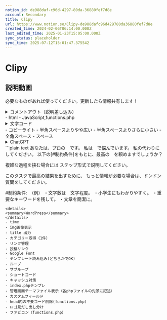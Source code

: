 ```yaml
---
notion_id: de988daf-c96d-4297-80da-36880fef7d8e
account: Secondary
title: Clipy
url: https://www.notion.so/Clipy-de988dafc96d429780da36880fef7d8e
created_time: 2024-02-06T06:14:00.000Z
last_edited_time: 2025-01-23T15:05:00.000Z
sync_status: placeholder
sync_time: 2025-07-12T15:01:47.375542
---
```

# Clipy

## 説明動画
必要なものがあれば使ってください。更新したら情報共有します！
<details>
<summary>コメントアウト（説明差し込み）</summary>
</details>
  - html
  - JavaScript,functions.php
<details>
<summary>文字コード</summary>
</details>
  - コピーライト
  - 半角スペースよりやや広い
  - 半角スペースよりさらに小さい
  - 全角スペース
  - スペース
<details>
<summary>ChatGPT</summary>
</details>
  ```plain text
あなたは、プロの　です。
私は　で悩んでいます。
私の代わりに　してください。
以下の[#制約条件]をもとに、最高の　を頼めますでしょうか？

複雑な過程を挟む場合には
ステップ形式で説明してください。

このタスクで最高の結果を出すために、
もっと情報が必要な場合は、ドンドン質問をしてください。

#制約条件:　（例）
・文字数は　文字程度。
・小学生にもわかりやすく。
・重要なキーワードを残して。
・文章を簡潔に。
  ```
<details>
<summary>WordPress</summary>
</details>
  - time
  - img画像表示
  - title 出力
  - カテゴリー取得（1件）
  - リンク管理
  - 投稿リンク
  - Google Font
  - テンプレート読み込み(どちらかでOK)
  - ループ
  - サブループ
  - ショートコード
  - キャッシュ対策
  - index.phpテンプレ
  - 管理画面テーマファイル表示（各phpファイルの先頭に記述）
  - カスタムフィールド
  - head内の不要コード削除(functions.php)
  - ロゴ見だし出し分け
  - ファビコン（functions.php）